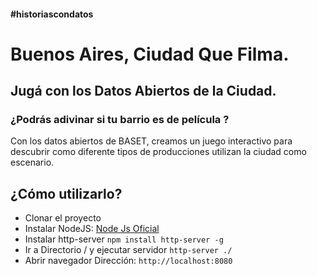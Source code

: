 #### #historiascondatos
# Buenos Aires, Ciudad Que Filma.
## Jugá con los Datos Abiertos de la Ciudad.
### ¿Podrás adivinar si tu barrio es de película ?

Con los datos abiertos de BASET, creamos un juego interactivo para descubrir como diferente tipos de producciones utilizan la ciudad como escenario.

## ¿Cómo utilizarlo?
* Clonar el proyecto
* Instalar NodeJS: [Node Js Oficial](http://nodejs.org)
* Instalar http-server
`npm install http-server -g`
* Ir a Directorio / y ejecutar servidor
`http-server ./`
* Abrir navegador 
Dirección: `http://localhost:8080`
